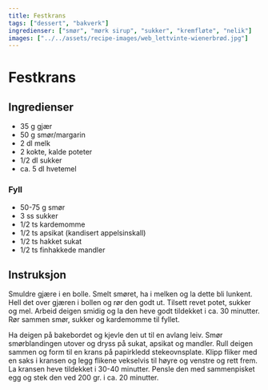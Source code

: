 ```yaml
---
title: Festkrans
tags: ["dessert", "bakverk"]
ingredienser: ["smør", "mørk sirup", "sukker", "kremfløte", "nelik"]
images: ["../../assets/recipe-images/web_lettvinte-wienerbrød.jpg"]
---
```


# Festkrans

## Ingredienser

- 35 g gjær
- 50 g smør/margarin
- 2 dl melk
- 2 kokte, kalde poteter
- 1/2 dl sukker
- ca. 5 dl hvetemel

### Fyll

- 50-75 g smør
- 3 ss sukker
- 1/2 ts kardemomme
- 1/2 ts apsikat (kandisert appelsinskall)
- 1/2 ts hakket sukat
- 1/2 ts finhakkede mandler

## Instruksjon

Smuldre gjære i en bolle. Smelt smøret, ha i melken og la dette bli lunkent. Hell det over gjæren i bollen og rør den godt ut. Tilsett revet potet, sukker og mel. Arbeid deigen smidig og la den heve godt tildekket i ca. 30 minutter. Rør sammen smør, sukker og kardemomme til fyllet.

Ha deigen på bakebordet og kjevle den ut til en avlang leiv. Smør smørblandingen utover og dryss på sukat, apsikat og mandler. Rull deigen sammen og form til en krans på papirkledd stekeovnsplate. Klipp fliker med en saks i kransen og legg flikene vekselvis til høyre og venstre og rett frem. La kransen heve tildekket i 30-40 minutter. Pensle den med sammenpisket egg og stek den ved 200 gr. i ca. 20 minutter.
